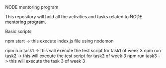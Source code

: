 NODE mentoring program

This repository will hold all the activities and tasks related to NODE mentoring program.

Basic scripts

npm start -> this execute index.js file using nodemon

npm run task1 -> this will execute the test script for task1 of week 3
npm run task2 -> this will execute the test script for task2 of week 3
npm run task3 -> this will execute the task 3 of week 3
